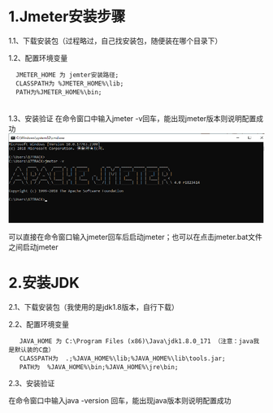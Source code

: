 <!--
 * @Author: Lily
 * @Date: 2021-12-06 16:03:16
 * @LastEditors: Lily
 * @LastEditTime: 2021-12-14 10:22:03
-->
# 1.Jmeter安装步骤
1.1、下载安装包（过程略过，自己找安装包，随便装在哪个目录下）

1.2、配置环境变量

      JMETER_HOME 为 jemter安装路径;
      CLASSPATH为 %JMETER_HOME%\lib;
      PATH为%JMETER_HOME%\bin;
　　  
1.3、安装验证
在命令窗口中输入jmeter -v回车，能出现jmeter版本则说明配置成功
 ![](..\image\jmeter\01.png)
 
可以直接在命令窗口输入jmeter回车后启动jmeter；也可以在点击jmeter.bat文件之间启动jmeter

# 2.安装JDK
2.1、下载安装包（我使用的是jdk1.8版本，自行下载）

2.2、配置环境变量

       JAVA_HOME 为 C:\Program Files (x86)\Java\jdk1.8.0_171 （注意：java我是默认装的C盘）
       CLASSPATH为  .;%JAVA_HOME%\lib;%JAVA_HOME%\lib\tools.jar;
       PATH为  %JAVA_HOME%\bin;%JAVA_HOME%\jre\bin;

2.3、安装验证

在命令窗口中输入java -version 回车，能出现java版本则说明配置成功




